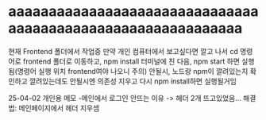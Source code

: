# aaaaaaaaaaaaaaaaaaaaaaaaaaaaaaaaaaaaaaaaaaaaaaaaaaaaaaaaaaaa
현재 Frontend 폴더에서 작업중
만약 개인 컴퓨터에서 보고싶다면 깔고 나서 
cd 명령어로 frontend 폴더로 이동하고, npm install 터미널에 친 다음, npm start 하면 실행됨(명령어 실행 위치 frontend여야 나오니 주의)
안될시, 노드랑 npm이 깔려있는지 확인하고 깔려있는데도 안될시엔 의존성 지우고 다시 npm install하면 실행될거임

25-04-02 개인용 메모
-메인에서 로그인 안뜨는 이유 -> 헤더 2개 뜨고있었음...
해결법: 메인페이지에서 헤더 지우셈
